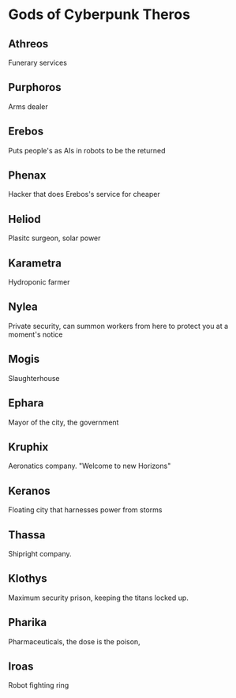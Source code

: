 # Gods of Cyberpunk Theros
## Athreos 
Funerary services
## Purphoros
Arms dealer
## Erebos
Puts people's as AIs in robots to be the returned
## Phenax
Hacker that does Erebos's service for cheaper
## Heliod
Plasitc surgeon, solar power
## Karametra
Hydroponic farmer
## Nylea
Private security, can summon workers from here to protect you at a moment's notice
## Mogis
Slaughterhouse
## Ephara
Mayor of the city, the government
## Kruphix
Aeronatics company. "Welcome to new Horizons"
## Keranos
Floating city that harnesses power from storms
## Thassa
Shipright company. 
## Klothys
Maximum security prison, keeping the titans locked up.
## Pharika
Pharmaceuticals, the dose is the poison, 
## Iroas
Robot fighting ring